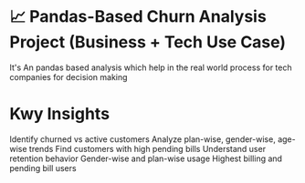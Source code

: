 # 📈 Pandas-Based Churn Analysis Project (Business + Tech Use Case)
It's An pandas based analysis which help in the real world process for tech companies for decision making
# Kwy Insights
Identify churned vs active customers
Analyze plan-wise, gender-wise, age-wise trends
Find customers with high pending bills
Understand user retention behavior
Gender-wise and plan-wise usage
Highest billing and pending bill users

